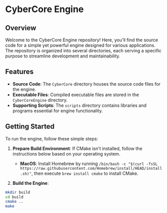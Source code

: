 # CyberCore Engine

## Overview

Welcome to the CyberCore Engine repository! Here, you'll find the source code for a simple yet powerful engine designed for various applications. The repository is organized into several directories, each serving a specific purpose to streamline development and maintainability.

## Features

- **Source Code**: The `CyberCore` directory houses the source code files for the engine.
- **Executable Files**: Compiled executable files are stored in the `CyberCoreEngine` directory.
- **Supporting Scripts**: The `scripts` directory contains libraries and programs essential for engine functionality.

## Getting Started

To run the engine, follow these simple steps:

1. **Prepare Build Environment**: If CMake isn't installed, follow the instructions below based on your operating system.

   - **MacOS**: Install Homebrew by running `/bin/bash -c "$(curl -fsSL https://raw.githubusercontent.com/Homebrew/install/HEAD/install.sh)"`, then execute `brew install cmake` to install CMake.

2. **Build the Engine**:
```bash
mkdir build
cd build
cmake ..
make
```